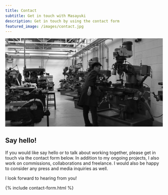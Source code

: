 ```yaml
---
title: Contact
subtitle: Get in touch with Masayuki
description: Get in touch by using the contact form
featured_image: /images/contact.jpg
---
```


<div class="banner"><img src="/images/contact.jpg" class="banner_img"></div>

## Say hello!

If you would like say hello or to talk about working together, please get in touch via the contact form below. In addition to my ongoing projects, I also work on commissions, collaborations and freelance. I would also be happy to consider any press and media inquiries as well.

I look forward to hearing from you!

{% include contact-form.html %}